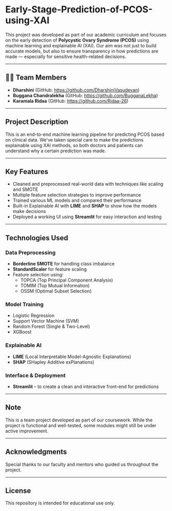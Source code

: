 # Early-Stage-Prediction-of-PCOS-using-XAI

This project was developed as part of our academic curriculum and focuses on the early detection of **Polycystic Ovary Syndrome (PCOS)** using machine learning and explainable AI (XAI). Our aim was not just to build accurate models, but also to ensure transparency in how predictions are made — especially for sensitive health-related decisions.

---

## 👩‍💻 Team Members

- **Dharshini** (GitHub: https://github.com/DharshiniVasudevan)
- **Buggana Chandralekha** (GitHub: https://github.com/BugganaLekha)
- **Karamala Ridaa** (GitHub: https://github.com/Ridaa-26)

---

## Project Description

This is an end-to-end machine learning pipeline for predicting PCOS based on clinical data. We've taken special care to make the predictions explainable using XAI methods, so both doctors and patients can understand why a certain prediction was made.

---

## Key Features

- Cleaned and preprocessed real-world data with techniques like scaling and SMOTE
- Multiple feature selection strategies to improve performance
- Trained various ML models and compared their performance
- Built-in Explainable AI with **LIME** and **SHAP** to show how the models make decisions
- Deployed a working UI using **Streamlit** for easy interaction and testing

---

## Technologies Used

### Data Preprocessing
- **Borderline SMOTE** for handling class imbalance  
- **StandardScaler** for feature scaling  
- Feature selection using:
  - TOPCA (Top Principal Component Analysis)
  - TOMIM (Top Mutual Information)
  - OSSM (Optimal Subset Selection)

### Model Training
- Logistic Regression  
- Support Vector Machine (SVM)  
- Random Forest (Single & Two-Level)  
- XGBoost  

### Explainable AI
- **LIME** (Local Interpretable Model-Agnostic Explanations)  
- **SHAP** (SHapley Additive exPlanations)  

### Interface & Deployment
- **Streamlit** – to create a clean and interactive front-end for predictions

---

## Note

This is a team project developed as part of our coursework. While the project is functional and well-tested, some modules might still be under active improvement.

---

## Acknowledgments

Special thanks to our faculty and mentors who guided us throughout the project.

---

## License

This repository is intended for educational use only.
